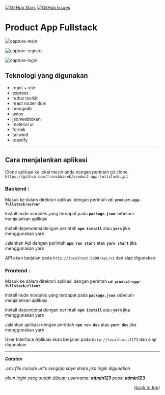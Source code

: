<a name="readme-top"></a>

[![GitHub Stars](https://img.shields.io/github/stars/franskbarek/product-app-fullstack.svg)](https://github.com/franskbarek/product-app-fullstack/stargazers) [![GitHub Issues](https://img.shields.io/github/issues/franskbarek/product-app-fullstack.svg)](https://github.com/franskbarek/product-app-fullstack/issues)

# Product App Fullstack

![capture-main](https://i.ibb.co/Brv9gHJ/capture-product2.jpg)

![capture-register](https://i.ibb.co/Hrg3sMF/widya-register.png)

![capture-login](https://i.ibb.co/R27x75D/widya-login.png)

## Teknologi yang digunakan

- react + vite
- express
- redux toolkit
- react router dom
- mongodb
- axios
- jsonwebtoken
- material ui
- formik
- tailwind
- toastify

---

## Cara menjalankan aplikasi

Clone aplikasi ke lokal mesin anda dengan perintah git clone `https://github.com/franskbarek/product-app-fullstack.git`

### Backend :

Masuk ke dalam direktori aplikasi dengan perintah **`cd product-app-fullstack/server`**

Install node modules yang terdapat pada **`package.json`** sebelum menjalankan aplikasi

Install dependensi dengan perintah **`npm install`** atau **`yarn`** jika menggunakan yarn

Jalankan Api dengan perintah **`npm run start`** atau **`yarn start`** jika menggunakan yarn

API akan berjalan pada `http://localhost:5000/api/v1` dan siap digunakan.

### Frontend :

Masuk ke dalam direktori aplikasi dengan perintah **`cd product-app-fullstack/client`**

Install node modules yang terdapat pada **`package.json`** sebelum menjalankan aplikasi

Install dependensi dengan perintah **`npm install`** atau **`yarn`** jika menggunakan yarn

Jalankan aplikasi dengan perintah **`npm run dev`** atau **`yarn dev`** jika menggunakan yarn

User Interface Aplikasi akan berjalan pada `http://localhost:5173` dan siap digunakan

---

**_Catatan_**

_.env file include url's sengaja saya share jika ingin digunakan_

_akun login yang sudah dibuat: username: **admin123** pass: **admin123**_

<p align="right">(<a href="#readme-top">back to top</a>)</p>
